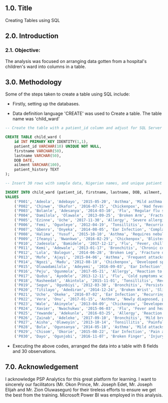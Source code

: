 ## 1.0. Title

Creating Tables using SQL

## 2.0. Introduction

### 2.1. Objective: 

The analysis was focused on arranging data gotten from a hospital's children's ward into columns in a table.

## 3.0. Methodology

Some of the steps taken to create a table using SQL include:

 - Firstly, setting up the databases.
  
 - Data definition language 'CREATE' was used to Create a table. The table name was 'child_ward'

```SQL
-- Create the table with a patient_id column and adjust for SQL Server syntax

CREATE TABLE child_ward (
    id INT PRIMARY KEY IDENTITY(1,1),
    patient_id VARCHAR(10) UNIQUE NOT NULL,
    firstname VARCHAR(50),
    lastname VARCHAR(50),
    DOB DATE,
    ailment VARCHAR(100),
    patient_history TEXT
);

-- Insert 30 rows with sample data, Nigerian names, and unique patient IDs

INSERT INTO child_ward (patient_id, firstname, lastname, DOB, ailment, patient_history)
VALUES
    ('P001', 'Adeola', 'Adebayo', '2015-05-20', 'Asthma', 'Mild asthma diagnosed at age 3, requires inhaler occasionally.'),
    ('P002', 'Chinwe', 'Okafor', '2016-07-15', 'Chickenpox', 'Had fever and rash for three days before admission.'),
    ('P003', 'Bolanle', 'Adesanya', '2014-03-10', 'Flu', 'Regular flu symptoms with cough and fever.'),
    ('P004', 'Damilola', 'Olawale', '2013-09-25', 'Broken Arm', 'Fractured arm due to a fall at school.'),
    ('P005', 'Ezinne', 'Uche', '2017-11-30', 'Allergy', 'Severe allergic reaction to peanuts.'),
    ('P006', 'Femi', 'Ogunleye', '2012-04-19', 'Tonsillitis', 'Recurring tonsillitis, considering surgery.'),
    ('P007', 'Gbenro', 'Onyeka', '2014-08-05', 'Ear Infection', 'Complained of ear pain and difficulty hearing.'),
    ('P008', 'Halima', 'Yusuf', '2015-10-10', 'Asthma', 'Requires nebulizer treatment during severe attacks.'),
    ('P009', 'Ifeanyi', 'Nwankwo', '2016-02-29', 'Chickenpox', 'Blisters and itching, started 2 days ago.'),
    ('P010', 'Jadesola', 'Bamidele', '2017-12-12', 'Flu', 'Fever, chills, and body aches.'),
    ('P011', 'Kemi', 'Adewale', '2013-01-17', 'Bronchitis', 'Chronic cough, wheezing and shortness of breath.'),
    ('P012', 'Lola', 'Balogun', '2014-06-28', 'Broken Leg', 'Fracture due to bike accident.'),
    ('P013', 'Mofe', 'Ajayi', '2015-04-06', 'Asthma', 'Frequent attacks during spring season.'),
    ('P014', 'Ngozi', 'Madu', '2012-08-18', 'Chickenpox', 'Developed spots and fever yesterday.'),
    ('P015', 'Oluwadamilola', 'Adeyemi', '2016-09-03', 'Ear Infection', 'Pain and redness in the ear, started 3 days ago.'),
    ('P016', 'Peju', 'Ogunmola', '2017-05-21', 'Allergy', 'Reaction to bee sting, mild swelling and hives.'),
    ('P017', 'Qudus', 'Ayodele', '2013-12-11', 'Flu', 'Cold symptoms with a sore throat and fever.'),
    ('P018', 'Rasheedat', 'Akintola', '2015-11-01', 'Tonsillitis', 'Recurring sore throat and fever.'),
    ('P019', 'Segun', 'Ogunbiyi', '2012-03-30', 'Bronchitis', 'Persistent cough, worsening over past week.'),
    ('P020', 'Titilayo', 'Adediran', '2014-12-24', 'Broken Wrist', 'Slip and fall accident.'),
    ('P021', 'Uche', 'Okeke', '2016-07-02', 'Ear Infection', 'Recurring ear infections, needs antibiotics.'),
    ('P022', 'Vera', 'Onu', '2017-01-15', 'Asthma', 'Newly diagnosed, prescribed inhaler.'),
    ('P023', 'Wale', 'Akinyele', '2013-04-09', 'Chickenpox', 'Developed rash on torso and back.'),
    ('P024', 'Xavier', 'Nwachukwu', '2015-06-03', 'Flu', 'Fever and headache, no appetite.'),
    ('P025', 'Yewande', 'Adekunle', '2016-03-25', 'Allergy', 'Reaction to pollen, runny nose and itchy eyes.'),
    ('P026', 'Zainab', 'Adeleke', '2017-09-10', 'Bronchitis', 'Mild bronchitis, started a few days ago.'),
    ('P027', 'Aisha', 'Olawoyin', '2013-10-14', 'Tonsillitis', 'Painful throat and difficulty swallowing.'),
    ('P028', 'Bola', 'Ogunsanya', '2014-05-18', 'Asthma', 'Mild attacks, controlled with medication.'),
    ('P029', 'Chisom', 'Okorie', '2015-08-22', 'Ear Infection', 'Pain and fever, started after swimming.'),
    ('P030', 'Dayo', 'Ogunjobi', '2016-11-07', 'Broken Finger', 'Injury during sports, requires splint.');
```
- Executing the above codes, arranged the data into a table with 8 fields and 30 observations.

## 7.0. Acknowledgement

I acknowledge PSP Analytics for this great platform for learning. I want to sincerely our facilitators (Mr. Okon Prince, Mr. Joseph Edet, Mr. Joseph Elijah and Mr. Zion Oluwasegun) for their tireless efforts to ensure we get the best from the training. Microsoft Power BI was employed in this analysis.


